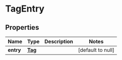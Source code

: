 # TagEntry

## Properties
Name | Type | Description | Notes
------------ | ------------- | ------------- | -------------
**entry** | [**Tag**](Tag.md) |  | [default to null]


